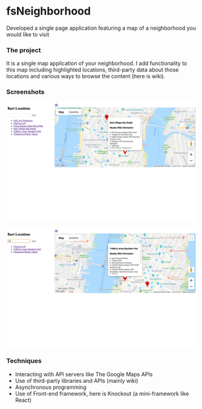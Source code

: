 # fsNeighborhood
Developed a single page application featuring a map of a neighborhood you would like to visit

### The project
It is a single map application of your neighborhood. I add functionality to this map including highlighted locations, third-party data about those locations and various ways to browse the content (here is wiki).


### Screenshots
![Page Details](/neighborhood&#32;map/img/details.png)

![Locaiton Filter](/neighborhood&#32;map/img/filter.png)

### Techniques
- Interacting with API servers like The Google Maps APIs
- Use of third-party libraries and APIs (mainly wiki)
- Asynchronous programming
- Use of Front-end framework, here is Knockout (a mini-framework like React)
